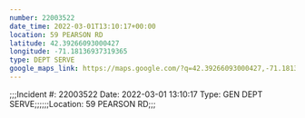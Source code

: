 ```yaml
---
number: 22003522
date_time: 2022-03-01T13:10:17+00:00
location: 59 PEARSON RD
latitude: 42.39266093000427
longitude: -71.18136937319365
type: DEPT SERVE
google_maps_link: https://maps.google.com/?q=42.39266093000427,-71.18136937319365
---
```


;;;Incident #: 22003522  Date: 2022-03-01 13:10:17   Type: GEN DEPT SERVE;;;;;;Location: 59 PEARSON RD;;;
